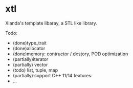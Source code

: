xtl
===
Xianda's template libaray, a STL like library.

Todo:
* (done)type_trait
* (done)allocator
* (done)memory: contructor / destory, POD optimization 
* (partially)iterator 
* (partially) vector 
* (todo) list, tuple, map
* (partially) support C++ 11/14 features
* ...
